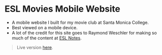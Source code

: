 # ESL Movies Mobile Website
* A mobile website I built for my movie club at Santa Monica College.
* Best viewed on a mobile device.
* A lot of the credit for this site goes to Raymond Weschler for making
  so much of the content at [ESL Notes](http://www.eslnotes.com/synopses.html).
> Live version [here](http://hieratikos.x10.mx/ESLMovies/).
